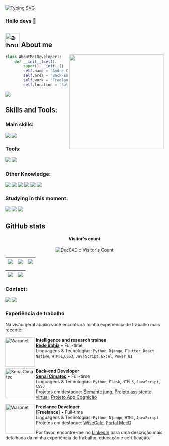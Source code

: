   [![Typing SVG](https://readme-typing-svg.herokuapp.com/?color=00bfbf&size=35&center=true&vCenter=true&width=1000&lines=Welcome+To+My+Profile)](https://git.io/typing-svg)

   
  ### Hello devs 👋


## <img width="45" alt="about" src="https://raw.github.com/elizarov/elizarov/master/about.png"> About me

<img align="right" width="300" src="https://i2.wp.com/allhtaccess.info/wp-content/uploads/2018/03/programming.gif?fit=1281%2C716&ssl=1" />

```py
class AboutMe(Developer):
    def __init__(self):
        super().__init__()
        self.name = 'André Coêlho'
        self.area = 'Back-End'
        self.work = 'Freelance'
        self.location = 'Salvador, BA'
```
<img src="https://github-profile-trophy.vercel.app/?username=Dec0XD&theme=onestar&row=1&column=3&no-bg=true&margin-w=15&margin-h=15" />

## **Skills and Tools:**  

 
 ### Main skills:
  <div>
<img src="https://img.shields.io/badge/Python-3776AB?style=for-the-badge&logo=python&logoColor=white" />
<img src="https://img.shields.io/badge/Django-092E20?style=for-the-badge&logo=django&logoColor=white" />
  </div>
 
### Tools:
  <div>
<img src="https://img.shields.io/badge/Git-E34F26?style=for-the-badge&logo=git&logoColor=white" />
<img src="https://img.shields.io/badge/Windows-017AD7?style=for-the-badge&logo=windows&logoColor=white" />
    </div>

### Other Knowledge:
  <div>
<img src="https://img.shields.io/badge/.NET-5C2D91?style=for-the-badge&logo=.net&logoColor=white" />
<img src="https://img.shields.io/badge/C%23-239120?style=for-the-badge&logo=c-sharp&logoColor=white" />
<img src="https://img.shields.io/badge/C%2B%2B-00599C?style=for-the-badge&logo=c%2B%2B&logoColor=white" />
<img src="https://img.shields.io/badge/HTML5-E34F26?style=for-the-badge&logo=html5&logoColor=white" />
<img src="https://img.shields.io/badge/CSS3-1572B6?style=for-the-badge&logo=css3&logoColor=white" />
<img src="https://img.shields.io/badge/JavaScript-F7DF1E?style=for-the-badge&logo=javascript&logoColor=black" />
    </div>

  
### Studying in this moment:
  <div>
<img src="https://img.shields.io/badge/Python-3776AB?style=for-the-badge&logo=python&logoColor=white" />
<img src="https://img.shields.io/badge/Node.js-43853D?style=for-the-badge&logo=node.js&logoColor=white" />
<img src="https://img.shields.io/badge/React_Native-20232A?style=for-the-badge&logo=react&logoColor=61DAFB" />
    
  </div>

## **GitHub stats** 

<h4 align="center">Visitor's count</h4>
<p align="center"><img src="https://profile-counter.glitch.me/{Dec0XD}/count.svg" alt="Dec0XD :: Visitor's Count" /></p>

| ![](http://github-profile-summary-cards.vercel.app/api/cards/stats?username=Dec0XD&theme=nord_dark) | ![](http://github-profile-summary-cards.vercel.app/api/cards/repos-per-language?username=Dec0XD&hide=Html&theme=nord_dark) | ![](http://github-profile-summary-cards.vercel.app/api/cards/most-commit-language?username=Dec0XD&theme=nord_dark) |
| :-: | :-: | :-: |

| ![](http://github-profile-summary-cards.vercel.app/api/cards/profile-details?username=Dec0XD&theme=nord_dark) | ![](https://github-readme-streak-stats.herokuapp.com/?user=Dec0XD&hide_border=true&date_format=M%20j%5B%2C%20Y%5D&background=2D3742&stroke=2D3742&ring=6bbbca&fire=6bbbca&currStreakNum=fff&sideNums=6bbbca&currStreakLabel=6bbbca&sideLabels=fff&dates=fff) |
| :-: | :-: |

### Contact:
  <div> 
  <a href="https://instagram.com/coelhoandrelucas" target="_blank"><img src="https://img.shields.io/badge/-Instagram-%23E4405F?style=for-the-badge&logo=instagram&logoColor=white" target="_blank"></a>
  <a href="https://www.linkedin.com/in/andré-lucas-coêlho-b55b0622a/" target="_blank"><img src="https://img.shields.io/badge/-LinkedIn-%230077B5?style=for-the-badge&logo=linkedin&logoColor=white" target="_blank"></a>
  <a href="https://api.whatsapp.com/send?phone=5571989530872" target="_blank"><img src="https://img.shields.io/badge/WhatsApp-25D366?style=for-the-badge&logo=whatsapp&logoColor=white" alt=""></a>
  <a href="mailto:andrelucascoelho281@gmail.com" target="_blank"><img src="https://img.shields.io/badge/Gmail-D14836?style=for-the-badge&logo=gmail&logoColor=white" alt=""></a>
</div> 

### Experiência de trabalho
Na visão geral abaixo você encontrará minha experiência de trabalho mais recente:

[<img align="left" height="94px" width="94px" alt="Warpnet" src="https://yt3.googleusercontent.com/JDvKD_pmlbIWhASNmqn8IaGUPzdRhhQ2Mpqk5Yj7Z9ZqREtV8oprlxh38TiUGPZpwF379k3fDA=s900-c-k-c0x00ffffff-no-rj"/>](https://redeglobo.globo.com/redebahia/)

**Intelligence and research trainee** \
[**Rede Bahia**](https://www.redebahia.com.br/) • Full-time \
Linguagens & Tecnologias: `Python`, `Django`, `Flutter`, `React Native`, `HTM5L`,`CSS3`, `JavaScript`, `Excel`, `Power BI`\
<br/>

[<img align="left" height="94px" width="94px" alt="SenaiCimatec" src="https://evento.connectedsmartcities.com.br/wp-content/uploads/2018/02/csc18_logo_senai_cimatec_300x184.jpg"/>](https://www.senaicimatec.com.br)

**Back-end Developer** \
[**Senai Cimatec**](https://seja.senaicimatec.com.br/graduacao/?utm_source=ZYGON&utm_medium=SEARCH&utm_campaign=SEARCH_OBJECTIVA_FIEB-SENAI_CIMATEC-GRADUACAO-2024-1_SET-NOV-23_NA&utm_content=SEARCH_OBJECTIVA_FIEB-SENAI_CIMATEC-GRADUACAO-2024-1_SET-NOV-23_NA_NA_NA_NA_&utm_term=SEARCH_OBJECTIVA_FIEB-SENAI_CIMATEC-GRADUACAO-2024-1_SET-NOV-23_NA_NA_NA&gad_source=1&gclid=CjwKCAjw15eqBhBZEiwAbDomEvvMs5crIKeMWKcWBc0mqtewevaxzCzT01FmANTKbIM2oiNulnf4ohoCMskQAvD_BwE/) • Full-time \
Linguagens & Tecnologias: `Python`, `Flask`, `HTML5`, `JavaScript`, `CSS3`\
Projetos em destaque: [Semantc jung](https://github.com/Dec0XD/1projeto), [Projeto assistente virtual](https://github.com/Dec0XD/1projeto), [Projeto App Cognição](https://github.com/Dec0XD/AppCognicao)
<br/>

[<img align="left" height="94px" width="94px" alt="Warpnet" src="https://servicoprocessamento.com/wp-content/uploads/2021/11/freelance-1024x683.jpg"/>](https://portifolio.bohr.io/)

**Freelance Developer** \
[**Freelance**] • Full-time \
Linguagens & Tecnologias: `Python`, `Django`, `HTML`, `JavaScript`\
Projetos em destaque: [WiseCalc](https://projeto-site-phi.vercel.app/), [Portal MecD](https://mecd.vercel.app/)
<br/>

Por favor, encontre-me no [LinkedIn](https://www.linkedin.com/in/andré-lucas-coêlho-b55b0622a/) para uma descrição mais detalhada da minha experiência de trabalho, educação e certificação.
